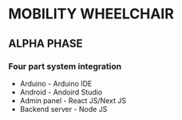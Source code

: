 # MOBILITY WHEELCHAIR

## ALPHA PHASE

### Four part system integration


* Arduino - Arduino IDE
* Android - Andoird Studio
* Admin panel - React JS/Next JS
* Backend server - Node JS


